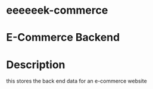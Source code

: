 # eeeeeek-commerce

# E-Commerce Backend

# Description

this stores the back end data for an e-commerce website

